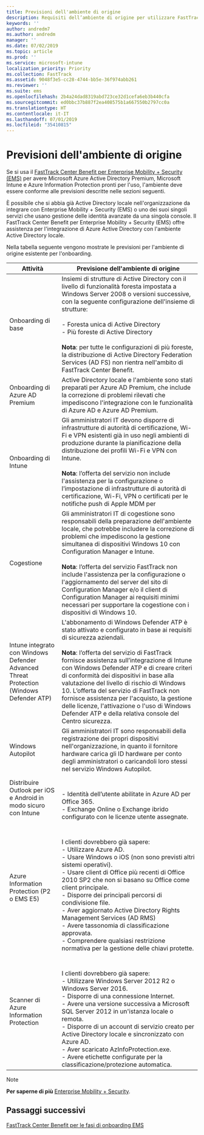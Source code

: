 ```yaml
---
title: Previsioni dell'ambiente di origine
description: Requisiti dell’ambiente di origine per utilizzare FastTrack Center Benefit per EMS
keywords: ''
author: andredm7
ms.author: andredm
manager: ''
ms.date: 07/02/2019
ms.topic: article
ms.prod: ''
ms.service: microsoft-intune
localization_priority: Priority
ms.collection: FastTrack
ms.assetid: 9048f3e5-cc28-4744-bb5e-36f974abb261
ms.reviewer: ''
ms.suite: ems
ms.openlocfilehash: 2b4a24dad8319abd723ce32d1cefa6eb3b440cfa
ms.sourcegitcommit: ed0bbc37b887f2ea408575b1a667550b2797cc0a
ms.translationtype: HT
ms.contentlocale: it-IT
ms.lasthandoff: 07/01/2019
ms.locfileid: "35410815"
---
```

# <a name="source-environment-expectations"></a>Previsioni dell'ambiente di origine

Se si usa il [FastTrack Center Benefit per Enterprise Mobility + Security (EMS)](EMS-fasttrack-benefit-for-EMS.md) per avere Microsoft Azure Active Directory Premium, Microsoft Intune e Azure Information Protection pronti per l'uso, l'ambiente deve essere conforme alle previsioni descritte nelle sezioni seguenti.

È possibile che si abbia già Active Directory locale nell'organizzazione da integrare con Enterprise Mobility + Security (EMS) o uno dei suoi singoli servizi che usano gestione delle identità avanzate da una singola console. Il FastTrack Center Benefit per Enterprise Mobility + Security (EMS) offre assistenza per l'integrazione di Azure Active Directory con l'ambiente Active Directory locale.

Nella tabella seguente vengono mostrate le previsioni per l'ambiente di origine esistente per l'onboarding.

|Attività|Previsione dell'ambiente di origine|
|------------|----------------------------------|
|Onboarding di base|Insiemi di strutture di Active Directory con il livello di funzionalità foresta impostata a Windows Server 2008 o versioni successive, con la seguente configurazione dell'insieme di strutture:<br /><br />- Foresta unica di Active Directory<br />- Più foreste di Active Directory </br></br>**Nota**: per tutte le configurazioni di più foreste, la distribuzione di Active Directory Federation Services (AD FS) non rientra nell'ambito di FastTrack Center Benefit.|
|Onboarding di Azure AD Premium|Active Directory locale e l'ambiente sono stati preparati per Azure AD Premium, che include la correzione di problemi rilevati che impediscono l'integrazione con le funzionalità di Azure AD e Azure AD Premium.|
|Onboarding di Intune| Gli amministratori IT devono disporre di infrastrutture di autorità di certificazione, Wi-Fi e VPN esistenti già in uso negli ambienti di produzione durante la pianificazione della distribuzione dei profili Wi-Fi e VPN con Intune.<br /><br /> **Nota**: l’offerta del servizio non include l'assistenza per la configurazione o l’impostazione di infrastrutture di autorità di certificazione, Wi-Fi, VPN o certificati per le notifiche push di Apple MDM per  |
|Cogestione|Gli amministratori IT di cogestione sono responsabili della preparazione dell'ambiente locale, che potrebbe includere la correzione di problemi che impediscono la gestione simultanea di dispositivi Windows 10 con Configuration Manager e Intune.<br /><br />**Nota**: l’offerta del servizio FastTrack non include l'assistenza per la configurazione o l'aggiornamento del server del sito di Configuration Manager e/o il client di Configuration Manager ai requisiti minimi necessari per supportare la cogestione con i dispositivi di Windows 10. |
|Intune integrato con Windows Defender Advanced Threat Protection (Windows Defender ATP)|L'abbonamento di Windows Defender ATP è stato attivato e configurato in base ai requisiti di sicurezza aziendali.<br /><br />**Nota**: l’offerta del servizio di FastTrack fornisce assistenza sull’integrazione di Intune con Windows Defender ATP e di creare criteri di conformità dei dispositivi in base alla valutazione del livello di rischio di Windows 10. L’offerta del servizio di FastTrack non fornisce assistenza per l'acquisto, la gestione delle licenze, l'attivazione o l'uso di Windows Defender ATP e della relativa console del Centro sicurezza. |
|Windows Autopilot|Gli amministratori IT sono responsabili della registrazione dei propri dispositivi nell'organizzazione, in quanto il fornitore hardware carica gli ID hardware per conto degli amministratori o caricandoli loro stessi nel servizio Windows Autopilot. |
|Distribuire Outlook per iOS e Android in modo sicuro con Intune|<br /><br />- Identità dell’utente abilitate in Azure AD per Office 365.<br />- Exchange Online o Exchange ibrido configurato con le licenze utente assegnate.<br />|
|Azure Information Protection (P2 o EMS E5)|<br /><br />I clienti dovrebbero già sapere: <br /> - Utilizzare Azure AD.<br />- Usare Windows o iOS (non sono previsti altri sistemi operativi).<br /> - Usare client di Office più recenti di Office 2010 SP2 che non si basano su Office come client principale. <br /> - Disporre dei principali percorsi di condivisione file.  <br /> - Aver aggiornato Active Directory Rights Management Services (AD RMS) <br /> - Avere tassonomia di classificazione approvata. <br /> - Comprendere qualsiasi restrizione normativa per la gestione delle chiavi protette. <br />|
|Scanner di Azure Information Protection|<br /><br /> I clienti dovrebbero già sapere: <br /> - Utilizzare Windows Server 2012 R2 o Windows Server 2016.<br /> - Disporre di una connessione Internet. <br /> - Avere una versione successiva a Microsoft SQL Server 2012 in un'istanza locale o remota.  <br /> - Disporre di un account di servizio creato per Active Directory locale e sincronizzato con Azure AD.  <br /> - Aver scaricato AzInfoProtection.exe. <br /> - Avere etichette configurate per la classificazione/protezione automatica.<br />|

> [!NOTE]
> **Per saperne di più**
> [Enterprise Mobility + Security](https://www.microsoft.com/cloud-platform/enterprise-mobility).

## <a name="next-steps"></a>Passaggi successivi

[FastTrack Center Benefit per le fasi di onboarding EMS](EMS-onboarding-phases.md)
